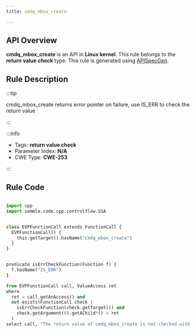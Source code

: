 ```yaml
---
title: cmdq_mbox_create

---
```



## API Overview
**cmdq_mbox_create** is an API in **Linux kernel**. This rule belongs to the **return value check** type. This rule is generated using [APISpecGen](../../tools/APISpecGen).
## Rule Description

:::tip

cmdq_mbox_create returns error pointer on failure, use IS_ERR to check the return value

:::

:::info

- Tags: **return value check**
- Parameter Index: **N/A**
- CWE Type: **CWE-253**

:::

## Rule Code
```python

import cpp
import semmle.code.cpp.controlflow.SSA


class EVPFunctionCall extends FunctionCall {
  EVPFunctionCall() {
    this.getTarget().hasName("cmdq_mbox_create")
  }
}


predicate isErrCheckFunction(Function f) {
  f.hasName("IS_ERR") 
}

from EVPFunctionCall call, ValueAccess ret
where
  ret = call.getAnAccess() and
  not exists(FunctionCall check |
    isErrCheckFunction(check.getTarget()) and
    check.getArgument(0).getAChild*() = ret
  )
select call, "The return value of cmdq_mbox_create is not checked with IS_ERR."
    
```